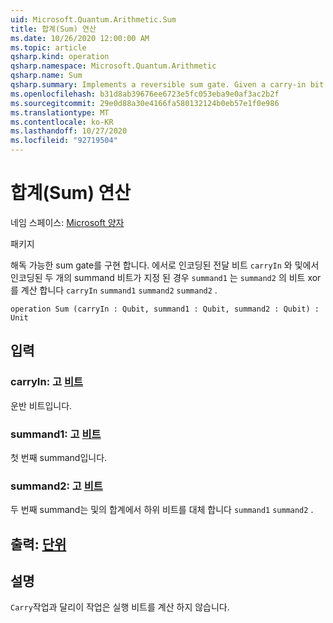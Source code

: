 ```yaml
---
uid: Microsoft.Quantum.Arithmetic.Sum
title: 합계(Sum) 연산
ms.date: 10/26/2020 12:00:00 AM
ms.topic: article
qsharp.kind: operation
qsharp.namespace: Microsoft.Quantum.Arithmetic
qsharp.name: Sum
qsharp.summary: Implements a reversible sum gate. Given a carry-in bit encoded in qubit `carryIn` and two summand bits encoded in `summand1` and `summand2`, computes the bitwise xor of `carryIn`, `summand1` and `summand2` in the qubit `summand2`.
ms.openlocfilehash: b31d8ab39676ee6723e5fc053eba9e0af3ac2b2f
ms.sourcegitcommit: 29e0d88a30e4166fa580132124b0eb57e1f0e986
ms.translationtype: MT
ms.contentlocale: ko-KR
ms.lasthandoff: 10/27/2020
ms.locfileid: "92719504"
---
```

# <a name="sum-operation"></a>합계(Sum) 연산

네임 스페이스: [Microsoft 양자](xref:Microsoft.Quantum.Arithmetic)

패키지 [](https://nuget.org/packages/)


해독 가능한 sum gate를 구현 합니다. 에서로 인코딩된 전달 비트 `carryIn` 와 및에서 인코딩된 두 개의 summand 비트가 지정 된 경우 `summand1` 는 `summand2` 의 비트 xor를 계산 합니다 `carryIn` `summand1` `summand2` `summand2` .

```qsharp
operation Sum (carryIn : Qubit, summand1 : Qubit, summand2 : Qubit) : Unit
```


## <a name="input"></a>입력

### <a name="carryin--qubit"></a>carryIn: 고 [비트](xref:microsoft.quantum.lang-ref.qubit)

운반 비트입니다.


### <a name="summand1--qubit"></a>summand1: 고 [비트](xref:microsoft.quantum.lang-ref.qubit)

첫 번째 summand입니다.


### <a name="summand2--qubit"></a>summand2: 고 [비트](xref:microsoft.quantum.lang-ref.qubit)

두 번째 summand는 및의 합계에서 하위 비트를 대체 합니다 `summand1` `summand2` .



## <a name="output--unit"></a>출력: [단위](xref:microsoft.quantum.lang-ref.unit)



## <a name="remarks"></a>설명

`Carry`작업과 달리이 작업은 실행 비트를 계산 하지 않습니다.